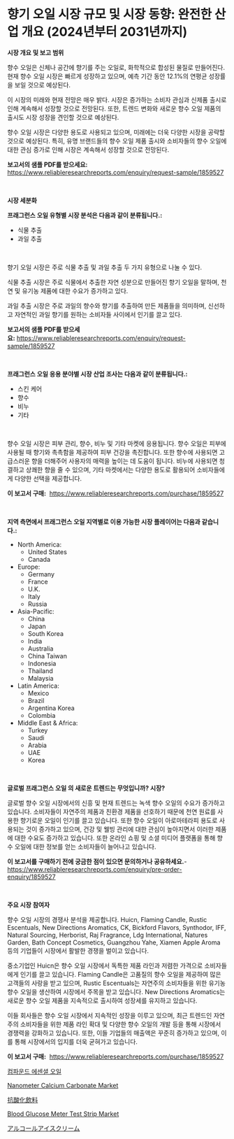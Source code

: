 <p><h1>향기 오일 시장 규모 및 시장 동향: 완전한 산업 개요 (2024년부터 2031년까지)</h1></p><p><strong>시장 개요 및 보고 범위</strong></p>
<p><p>향수 오일은 신체나 공간에 향기를 주는 오일로, 화학적으로 합성된 물질로 만들어진다. 현재 향수 오일 시장은 빠르게 성장하고 있으며, 예측 기간 동안 12.1%의 연평균 성장률을 보일 것으로 예상된다.</p><p>이 시장의 미래와 현재 전망은 매우 밝다. 시장은 증가하는 소비자 관심과 신제품 출시로 인해 계속해서 성장할 것으로 전망된다. 또한, 트렌드 변화와 새로운 향수 오일 제품의 출시도 시장 성장을 견인할 것으로 예상된다.</p><p>향수 오일 시장은 다양한 용도로 사용되고 있으며, 미래에는 더욱 다양한 시장을 공략할 것으로 예상된다. 특히, 유명 브랜드들의 향수 오일 제품 출시와 소비자들의 향수 오일에 대한 관심 증가로 인해 시장은 계속해서 성장할 것으로 전망된다.</p></p>
<p><strong>보고서의 샘플 PDF를 받으세요:</strong> <a href="https://www.reliableresearchreports.com/enquiry/request-sample/1859527">https://www.reliableresearchreports.com/enquiry/request-sample/1859527</a></p>
<p>&nbsp;</p>
<p><strong>시장 세분화</strong></p>
<p><strong>프래그런스 오일 유형별 시장 분석은 다음과 같이 분류됩니다.:</strong></p>
<p><ul><li>식물 추출</li><li>과일 추출</li></ul></p>
<p>&nbsp;</p>
<p><p>향기 오일 시장은 주로 식물 추출 및 과일 추출 두 가지 유형으로 나눌 수 있다. </p><p>식물 추출 시장은 주로 식물에서 추출한 자연 성분으로 만들어진 향기 오일을 말하며, 천연 및 유기농 제품에 대한 수요가 증가하고 있다.</p><p>과일 추출 시장은 주로 과일의 향수와 향기를 추출하여 만든 제품들을 의미하며, 신선하고 자연적인 과일 향기를 원하는 소비자들 사이에서 인기를 끌고 있다.</p></p>
<p><strong>보고서의 샘플 PDF를 받으세요:</strong>&nbsp;<a href="https://www.reliableresearchreports.com/enquiry/request-sample/1859527">https://www.reliableresearchreports.com/enquiry/request-sample/1859527</a></p>
<p>&nbsp;</p>
<p><strong> 프래그런스 오일 응용 분야별 시장 산업 조사는 다음과 같이 분류됩니다.:</strong></p>
<p><ul><li>스킨 케어</li><li>향수</li><li>비누</li><li>기타</li></ul></p>
<p>&nbsp;</p>
<p><p>향수 오일 시장은 피부 관리, 향수, 비누 및 기타 마켓에 응용됩니다. 향수 오일은 피부에 사용될 때 향기와 촉촉함을 제공하여 피부 건강을 촉진합니다. 또한 향수에 사용되면 고급스러운 향을 더해주어 사용자의 매력을 높이는 데 도움이 됩니다. 비누에 사용되면 청결하고 상쾌한 향을 줄 수 있으며, 기타 마켓에서는 다양한 용도로 활용되어 소비자들에게 다양한 선택을 제공합니다.</p></p>
<p><strong>이 보고서 구매:</strong>&nbsp; <a href="https://www.reliableresearchreports.com/purchase/1859527">https://www.reliableresearchreports.com/purchase/1859527</a></p>
<p>&nbsp;</p>
<p><strong>지역 측면에서 프래그런스 오일 지역별로 이용 가능한 시장 플레이어는 다음과 같습니다.:</strong></p>
<p><ul>
    <li>
        North America:
        <ul>
            <li>United States</li>
            <li>Canada</li>
        </ul>
    </li>
    <li>
        Europe:
        <ul>
            <li>Germany</li>
            <li>France</li>
            <li>U.K.</li>
            <li>Italy</li>
            <li>Russia</li>
        </ul>
    </li>
    <li>
        Asia-Pacific:
        <ul>
            <li>China</li>
            <li>Japan</li>
            <li>South Korea</li>
            <li>India</li>
            <li>Australia</li>
            <li>China Taiwan</li>
            <li>Indonesia</li>
            <li>Thailand</li>
            <li>Malaysia</li>
        </ul>
    </li>
    <li>
        Latin America:
        <ul>
            <li>Mexico</li>
            <li>Brazil</li>
            <li>Argentina Korea</li>
            <li>Colombia</li>
        </ul>
    </li>
    <li>
        Middle East & Africa:
        <ul>
            <li>Turkey</li>
            <li>Saudi</li>
            <li>Arabia</li>
            <li>UAE</li>
            <li>Korea</li>
        </ul>
    </li>
    </ul></p>
<p>&nbsp;</p>
<p><strong>글로벌 프래그런스 오일 의 새로운 트렌드는 무엇입니까? 시장?</strong></p>
<p><p>글로벌 향수 오일 시장에서의 신흥 및 현재 트렌드는 녹색 향수 오일의 수요가 증가하고 있습니다. 소비자들이 자연주의 제품과 친환경 제품을 선호하기 때문에 천연 원료를 사용한 향기로운 오일이 인기를 끌고 있습니다. 또한 향수 오일이 아로마테라피 용도로 사용되는 것이 증가하고 있으며, 건강 및 웰빙 관리에 대한 관심이 높아지면서 이러한 제품에 대한 수요도 증가하고 있습니다. 또한 온라인 쇼핑 및 소셜 미디어 플랫폼을 통해 향수 오일에 대한 정보를 얻는 소비자들이 늘어나고 있습니다.</p></p>
<p><strong>이 보고서를 구매하기 전에 궁금한 점이 있으면 문의하거나 공유하세요.</strong>- <a href="https://www.reliableresearchreports.com/enquiry/pre-order-enquiry/1859527">https://www.reliableresearchreports.com/enquiry/pre-order-enquiry/1859527</a></p>
<p>&nbsp;</p>
<p><strong>주요 시장 참여자</strong></p>
<p><p>향수 오일 시장의 경쟁사 분석을 제공합니다. Huicn, Flaming Candle, Rustic Escentuals, New Directions Aromatics, CK, Bickford Flavors, Synthodor, IFF, Natural Sourcing, Herborist, Raj Fragrance, Ldg International, Natures Garden, Bath Concept Cosmetics, Guangzhou Yahe, Xiamen Apple Aroma 등의 기업들이 시장에서 활발한 경쟁을 벌이고 있습니다.</p><p>중소기업인 Huicn은 향수 오일 시장에서 독특한 제품 라인과 저렴한 가격으로 소비자들에게 인기를 끌고 있습니다. Flaming Candle은 고품질의 향수 오일을 제공하여 많은 고객들의 사랑을 받고 있으며, Rustic Escentuals는 자연주의 소비자들을 위한 유기농 향수 오일을 생산하여 시장에서 주목을 받고 있습니다. New Directions Aromatics는 새로운 향수 오일 제품을 지속적으로 출시하여 성장세를 유지하고 있습니다.</p><p>이들 회사들은 향수 오일 시장에서 지속적인 성장을 이루고 있으며, 최근 트렌드인 자연주의 소비자들을 위한 제품 라인 확대 및 다양한 향수 오일의 개발 등을 통해 시장에서 경쟁력을 강화하고 있습니다. 또한, 이들 기업들의 매출액은 꾸준히 증가하고 있으며, 이를 통해 시장에서의 입지를 더욱 굳혀가고 있습니다.</p></p>
<p><strong>이 보고서 구매:</strong>&nbsp;&nbsp;<a href="https://www.reliableresearchreports.com/purchase/1859527">https://www.reliableresearchreports.com/purchase/1859527</a></p>
<p><p><a href="https://github.com/bunxhcci35271755/Market-Research-Report-List-1/blob/main/3680453192384.md">컴파운드 에센셜 오일</a></p><p><a href="https://github.com/derrinmiltonellis35gcl/Market-Research-Report-List-1/blob/main/nanometer-calcium-carbonate-market.md">Nanometer Calcium Carbonate Market</a></p><p><a href="https://github.com/hwbcz413288296/Market-Research-Report-List-1/blob/main/2298232192570.md">抗酸化飲料</a></p><p><a href="https://github.com/Chiragrp22/Market-Research-Report-List-3/blob/main/blood-glucose-meter-test-strip-market.md">Blood Glucose Meter Test Strip Market</a></p><p><a href="https://github.com/efcvopdgkdx128/Market-Research-Report-List-1/blob/main/9135944192569.md">アルコールアイスクリーム</a></p></p>

